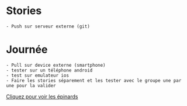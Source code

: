 # Stories

	- Push sur serveur externe (git)

# Journée


	- Pull sur device externe (smartphone) 
	- tester sur un téléphone android
	- test sur emulateur ios
	- Faire les stories séparement et les tester avec le groupe une par une pour la valider



[Cliquez pour voir les épinards](http://3.bp.blogspot.com/-m3iXaQr-hSQ/Vgv4skBHNNI/AAAAAAAAIcY/rgVP20pWegI/s1600/recette-epinards-facile-rapide.jpg)